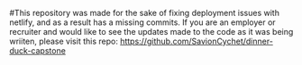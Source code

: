#This repository was made for the sake of fixing deployment issues with netlify, and as a result has a missing commits. If you are an employer or recruiter and would like to see the updates made to the code as it was being wriiten, please visit this repo: https://github.com/SavionCychet/dinner-duck-capstone
